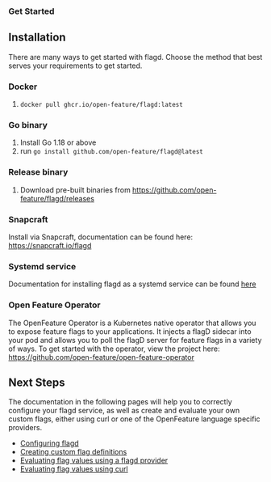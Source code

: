 ### Get Started

## Installation

There are many ways to get started with flagd. Choose the method that best serves your requirements to get started.

### Docker

1. `docker pull ghcr.io/open-feature/flagd:latest`

### Go binary

1. Install Go 1.18 or above
1. run `go install github.com/open-feature/flagd@latest`

### Release binary

1. Download pre-built binaries from https://github.com/open-feature/flagd/releases

### Snapcraft

Install via Snapcraft, documentation can be found here: https://snapcraft.io/flagd

### Systemd service

Documentation for installing flagd as a systemd service can be found [here](../other_resources/systemd_service.md)

### Open Feature Operator
The OpenFeature Operator is a Kubernetes native operator that allows you to expose feature flags to your applications. It injects a flagD sidecar into your pod and allows you to poll the flagD server for feature flags in a variety of ways.
To get started with the operator, view the project here: https://github.com/open-feature/open-feature-operator

## Next Steps

The documentation in the following pages will help you to correctly configure your flagd service, as well as create and evaluate your own custom flags, either using curl or one of the OpenFeature language specific providers.

- [Configuring flagd](../configuration/configuration.md)
- [Creating custom flag definitions](../configuration/flag_configuration.md)
- [Evaluating flag values using a flagd provider](../usage/flagd_providers.md)
- [Evaluating flag values using curl](../usage/evaluation_examples.md)
